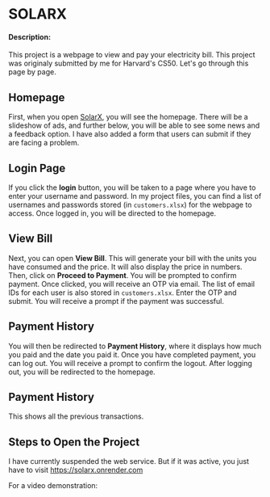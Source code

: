 # SOLARX

#### Description:

This project is a webpage to view and pay your electricity bill. This project was originaly submitted by me for Harvard's CS50. Let's go through this page by page.

## Homepage

First, when you open [SolarX](https://solarx.onrender.com), you will see the homepage. There will be a slideshow of ads, and further below, you will be able to see some news and a feedback option. I have also added a form that users can submit if they are facing a problem.

## Login Page

If you click the **login** button, you will be taken to a page where you have to enter your username and password. In my project files, you can find a list of usernames and passwords stored (in `customers.xlsx`) for the webpage to access. Once logged in, you will be directed to the homepage.

## View Bill

Next, you can open **View Bill**. This will generate your bill with the units you have consumed and the price. It will also display the price in numbers. Then, click on **Proceed to Payment**. You will be prompted to confirm payment. Once clicked, you will receive an OTP via email. The list of email IDs for each user is also stored in `customers.xlsx`. Enter the OTP and submit. You will receive a prompt if the payment was successful.

## Payment History

You will then be redirected to **Payment History**, where it displays how much you paid and the date you paid it. Once you have completed payment, you can log out. You will receive a prompt to confirm the logout. After logging out, you will be redirected to the homepage.

## Payment History

This shows all the previous transactions.

## Steps to Open the Project

I have currently suspended the web service. But if it was active, you just have to visit https://solarx.onrender.com

For a video demonstration: 
